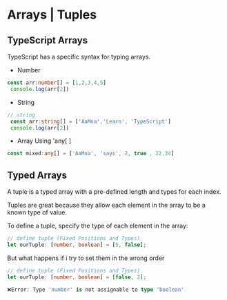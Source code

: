 # Arrays | Tuples

## TypeScript Arrays

TypeScript has a specific syntax for typing arrays.
- Number
```ts
const arr:number[] = [1,2,3,4,5]
 console.log(arr[2])
 ```
- String
```ts
// string
 const arr:string[] = ['AaMna','Learn', 'TypeScript']
 console.log(arr[2])
 ```

- Array Using 'any[ ]
```ts 
const mixed:any[] = ['AaMna', 'says', 2, true , 22.34] 
```

 ## Typed Arrays
 A tuple is a typed array with a pre-defined length and types for each index.

Tuples are great because they allow each element in the array to be a known type of value.

To define a tuple, specify the type of each element in the array:

```ts
// define tuple (Fixed Positions and Types)
let ourTuple: [number, boolean] = [5, false];
```

But what happens if i try to set them in the wrong order

```ts
// define tuple (Fixed Positions and Types)
let ourTuple: [number, boolean] = [false, 2]; 

❌Error: Type 'number' is not assignable to type 'boolean'
```
